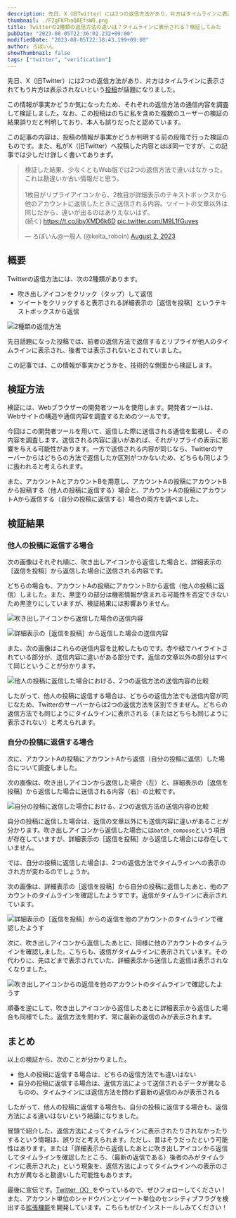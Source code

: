 ```yaml
---
description: 先日、X（旧Twitter）には2つの返信方法があり、片方はタイムラインに表示されてもう片方は表示されないという投稿が話題になりました。果たしてこの情報は事実なのでしょうか？気になったため、それぞれの返信方法の通信内容を調査して検証しました。
thumbnail: ./F2gFKFhaQAEfsWO.png
title: Twitterの2種類の返信方法の違いは？タイムラインに表示される？検証してみた
pubDate: "2023-08-05T22:36:02.232+09:00"
modifiedDate: "2023-08-05T22:38:43.199+09:00"
author: ろぼいん
showThumbnail: false
tags: ["twitter", "verification"]
---
```


先日、X（旧Twitter）には2つの返信方法があり、片方はタイムラインに表示されてもう片方は表示されないという[投稿](https://twitter.com/ErrorCodeL/status/1686355534189146112)が話題になりました。

この情報が事実かどうか気になったため、それぞれの返信方法の通信内容を調査して検証しました。なお、この投稿はのちに私を含めた複数のユーザーの検証の結果誤りだと判明しており、本人も誤りだったと認めています。

この記事の内容は、投稿の情報が事実かどうか判明する前の段階で行った検証のものです。また、私がX（旧Twitter）へ投稿した内容とほぼ同一ですが、この記事では少しだけ詳しく書いてありまず。

<blockquote class="twitter-tweet" data-dnt="true" data-theme="dark"><p lang="ja" dir="ltr">検証した結果、少なくともWeb版では2つの返信方法で違いはなかった。これは勘違いか古い情報だと思う。<br><br>1枚目がリプライアイコンから、2枚目が詳細表示のテキストボックスから他のアカウントに返信したときに送信される内容。ツイートの文章以外は同じだから、違いが出るのはありえないはず。<br>(続く) <a href="https://t.co/ibyXMD6k6D">https://t.co/ibyXMD6k6D</a> <a href="https://t.co/M9L1fGuyes">pic.twitter.com/M9L1fGuyes</a></p>&mdash; ろぼいん@一般人 (@keita_roboin) <a href="https://twitter.com/keita_roboin/status/1686607997257261056?ref_src=twsrc%5Etfw">August 2, 2023</a></blockquote> <script async src="https://platform.twitter.com/widgets.js" charset="utf-8"></script>

## 概要

Twitterの返信方法には、次の2種類があります。

- 吹き出しアイコンをクリック（タップ）して返信
- ツイートをクリックすると表示される詳細表示の［返信を投稿］というテキストボックスから返信

![2種類の返信方法](./image.png)

先日話題になった投稿では、前者の返信方法で返信するとリプライが他人のタイムラインに表示され、後者では表示されないとされていました。

この記事では、この情報が事実かどうかを、技術的な側面から検証します。

## 検証方法

検証には、Webブラウザーの開発者ツールを使用します。開発者ツールは、Webサイトの構造や通信内容を調査するためのツールです。

今回はこの開発者ツールを用いて、返信した際に送信される通信を監視し、その内容を調査します。送信される内容に違いがあれば、それがリプライの表示に影響を与える可能性があります。一方で送信される内容が同じなら、Twitterのサーバーからはどちらの方法で返信したか区別がつかないため、どちらも同じように扱われると考えられます。

また、アカウントAとアカウントBを用意し、アカウントAの投稿にアカウントBから投稿する（他人の投稿に返信する）場合と、アカウントAの投稿にアカウントAから返信する（自分の投稿に返信する）場合の両方を調べました。

## 検証結果

### 他人の投稿に返信する場合

次の画像はそれぞれ順に、吹き出しアイコンから返信した場合と、詳細表示の［返信を投稿］から返信した場合に送信される内容です。

どちらの場合も、アカウントAの投稿にアカウントBから返信（他人の投稿に返信）しました。また、黒塗りの部分は機密情報が含まれる可能性を否定できないため黒塗りにしていますが、検証結果には影響ありません。

![吹き出しアイコンから返信した場合の送信内容](./F2gEn9zaAAAWDYw.jpg)

![詳細表示の［返信を投稿］から返信した場合の送信内容](./F2gErBVbQAAAnfc.jpg)

また、次の画像はこれらの送信内容を比較したものです。赤や緑でハイライトされている部分が、送信内容に違いがある部分です。返信の文章以外の部分はすべて同じということが分かります。

![他人の投稿に返信した場合における、2つの返信方法の送信内容の比較](./F2gFKFhaQAEfsWO.png)

したがって、他人の投稿に返信する場合は、どちらの返信方法でも送信内容が同じなため、Twitterのサーバーからは2つの返信方法を区別できまぜん。どちらの返信方法でも同じようにタイムラインに表示される（またはどちらも同じように表示されない）と考えられます。

### 自分の投稿に返信する場合

次に、アカウントAの投稿にアカウントAから返信（自分の投稿に返信）した場合について調査しました。

次の画像は、吹き出しアイコンから返信した場合（左）と、詳細表示の［返信を投稿］から返信した場合に送信される内容（右）の比較です。

![自分の投稿に返信した場合における、2つの返信方法の送信内容の比較](./F2gGrRYa4AAOK4Y.png)

自分の投稿に返信した場合は、返信の文章以外にも送信内容に違いがあることが分かります。吹き出しアイコンから返信した場合には``batch_compose``という項目が存在していますが、詳細表示の［返信を投稿］から返信した場合には存在していません。

では、自分の投稿に返信した場合は、2つの返信方法でタイムラインへの表示のされ方が変わるのでしょうか。

次の画像は、詳細表示の［返信を投稿］から自分の投稿に返信したあと、他のアカウントのタイムラインを確認したようすです。返信がタイムラインに表示されています。

![詳細表示の［返信を投稿］からの返信を他のアカウントのタイムラインで確認したようす](./F2gHxs8a8AA5jiQ.png)

次に、吹き出しアイコンから返信したあとに、同様に他のアカウントのタイムラインを確認しました。こちらも、返信がタイムラインに表示されています。その代わりに、先ほどまで表示されていた、詳細表示から送信した返信は表示されなくなりました。

![吹き出しアイコンからの返信を他のアカウントのタイムラインで確認したようす](./F2gH2VnbAAEUM22.png)

順番を逆にして、吹き出しアイコンから返信したあとに詳細表示から返信した場合も同様でした。返信方法を問わず、常に最新の返信のみが表示されます。

## まとめ

以上の検証から、次のことが分かりました。

- 他人の投稿に返信する場合は、どちらの返信方法でも違いはない
- 自分の投稿に返信する場合は、返信方法によって送信されるデータが異なるものの、タイムラインには返信方法を問わず最新の返信のみが表示される

したがって、他人の投稿に返信する場合も、自分の投稿に返信する場合も、返信方法による違いはないという結論になりました。

冒頭で紹介した、返信方法によってタイムラインに表示されたりされなかったりするという情報は、誤りだと考えられます。ただし、昔はそうだったという可能性はあります。または「詳細表示から返信したあとに吹き出しアイコンから返信してタイムラインを確認したところ、（最新の返信である）後者のみがタイムラインに表示された」という現象を、返信方法によってタイムラインへの表示のされ方が異なると勘違いした可能性もあります。

最後に宣伝です。[Twitter（X）](https://twitter.com/keita_roboin)をやっているので、ぜひフォローしてください！また、アカウント単位のシャドウバンとツイート単位のセンシティブフラグを検出する[拡張機能](https://twitter.com/keita_roboin/status/1667365975937757185)を開発しています。こちらもぜひインストールしみてください！
